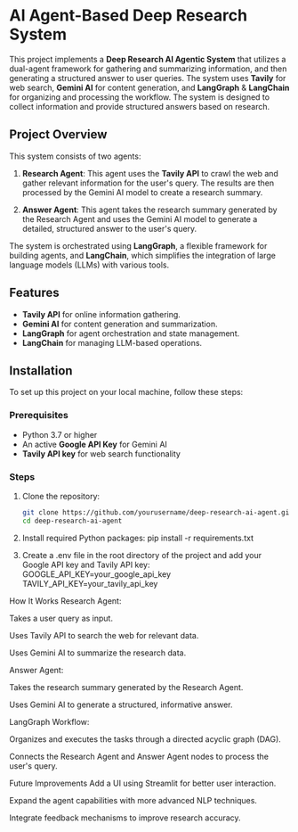 # AI Agent-Based Deep Research System

This project implements a **Deep Research AI Agentic System** that utilizes a dual-agent framework for gathering and summarizing information, and then generating a structured answer to user queries. The system uses **Tavily** for web search, **Gemini AI** for content generation, and **LangGraph** & **LangChain** for organizing and processing the workflow. The system is designed to collect information and provide structured answers based on research.

## Project Overview

This system consists of two agents:

1. **Research Agent**: This agent uses the **Tavily API** to crawl the web and gather relevant information for the user's query. The results are then processed by the Gemini AI model to create a research summary.

2. **Answer Agent**: This agent takes the research summary generated by the Research Agent and uses the Gemini AI model to generate a detailed, structured answer to the user's query.

The system is orchestrated using **LangGraph**, a flexible framework for building agents, and **LangChain**, which simplifies the integration of large language models (LLMs) with various tools.

## Features

- **Tavily API** for online information gathering.
- **Gemini AI** for content generation and summarization.
- **LangGraph** for agent orchestration and state management.
- **LangChain** for managing LLM-based operations.

## Installation

To set up this project on your local machine, follow these steps:

### Prerequisites

- Python 3.7 or higher
- An active **Google API Key** for Gemini AI
- **Tavily API key** for web search functionality

### Steps

1. Clone the repository:
   ```bash
   git clone https://github.com/yourusername/deep-research-ai-agent.git
   cd deep-research-ai-agent
2. Install required Python packages:
pip install -r requirements.txt

3. Create a .env file in the root directory of the project and add your Google API key and Tavily API key:
GOOGLE_API_KEY=your_google_api_key
TAVILY_API_KEY=your_tavily_api_key


How It Works
Research Agent:

Takes a user query as input.

Uses Tavily API to search the web for relevant data.

Uses Gemini AI to summarize the research data.

Answer Agent:

Takes the research summary generated by the Research Agent.

Uses Gemini AI to generate a structured, informative answer.

LangGraph Workflow:

Organizes and executes the tasks through a directed acyclic graph (DAG).

Connects the Research Agent and Answer Agent nodes to process the user's query.

Future Improvements
Add a UI using Streamlit for better user interaction.

Expand the agent capabilities with more advanced NLP techniques.

Integrate feedback mechanisms to improve research accuracy.

